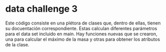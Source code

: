 # data challenge 3
Este código consiste en una plétora de clases que, dentro de ellas, tienen su docuentación correspondiente. Estas  calculan diferentes parámetros para el data set incluido en main. Hay funciones nuevas que se crearon, una para calcular el máximo de la masa y otras para obtener los atributos de la clase.


